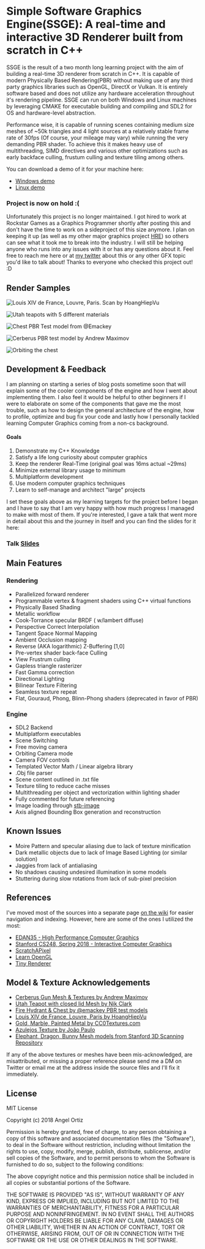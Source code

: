 # Simple Software Graphics Engine(SSGE): A real-time and interactive 3D Renderer built from scratch in C++

SSGE is the result of a two month long learning project with the aim of building a real-time 3D renderer from scratch in C++. It is capable of modern Physically Based Rendering(PBR) without making use of any third party graphics libraries such as OpenGL, DirectX or Vulkan. It is entirely software based and does not utilize any hardware acceleration throughout it's rendering pipeline. SSGE can run on both Windows and Linux machines by leveraging CMAKE for executable building and compiling and SDL2 for OS and hardware-level abstraction.

Performance wise, it is capable of running scenes containing medium size meshes of ~50k triangles and 4 light sources at a relatively stable frame rate of 30fps (Of course, your mileage may vary) while running the very demanding PBR shader. To achieve this it makes heavy use of multithreading, SIMD directives and various other optimizations such as early backface culling, frustum culling and texture tiling among others.

You can download a demo of it for your machine here:

* [Windows demo](https://drive.google.com/drive/folders/1IlvRr0weQiB42MVNkHjej-9scYlN7rdb)
* [Linux demo](https://drive.google.com/drive/folders/1IlvRr0weQiB42MVNkHjej-9scYlN7rdb)

### Project is now on hold :(

Unfortunately this project is no longer maintained. I got hired to work at Rockstar Games as a Graphics Programmer shortly after posting this and don't have the time to work on a sideproject of this size anymore. I plan on keeping it up (as well as my other major graphics project [HRE](https://github.com/Angelo1211/HybridRenderingEngine)) so others can see what it took me to break into the industry. I will still be helping anyone who runs into any issues with it or has any questions about it. Feel free to reach me here or at [my twitter](https://twitter.com/aortizelguero) about this or any other GFX topic you'd like to talk about! Thanks to everyone who checked this project out! :D 


## Render Samples

![Louis XIV de France, Louvre, Paris. Scan by HoangHiepVu](https://raw.githubusercontent.com/Angelo1211/SoftwareRenderer/gh-pages/Images/SoftwareRenderer_062.png)

![Utah teapots with 5 different materials](https://raw.githubusercontent.com/Angelo1211/SoftwareRenderer/gh-pages/Images/IntroTeapots.png)

![Chest PBR Test model from @Emackey](https://raw.githubusercontent.com/Angelo1211/SoftwareRenderer/gh-pages/Images/SoftwareRenderer_064.png)

![Cerberus PBR test model by Andrew Maximov](https://raw.githubusercontent.com/Angelo1211/SoftwareRenderer/gh-pages/Images/SoftwareRenderer_057.png)   

![Orbiting the chest](https://github.com/Angelo1211/SoftwareRenderer/blob/gh-pages/Images/chest2.gif?raw=true)


## Development & Feedback

I am planning on starting a series of blog posts sometime soon that will explain some of the cooler components of the engine and how I went about implementing them. I also feel it would be helpful to other beginners if I were to elaborate on some of the components that gave me the most trouble, such as how to design the general architecture of the engine, how to profile, optimize and bug fix your code and lastly how I personally tackled learning Computer Graphics coming from a non-cs background. 

#### Goals
1. Demonstrate my C++ Knowledge
2. Satisfy a life long curiosity about computer graphics
3. Keep the renderer Real-Time (original goal was 16ms actual ~29ms)
4. Minimize external library usage to minimum
5. Multiplatform development
6. Use modern computer graphics techniques
7. Learn to self-manage and architect "large" projects

I set these goals above as my learning targets for the project before I began and I have to say that I am very happy with how much progress I managed to make with most of them. If you're interested, I gave a talk that went more in detail about this and the journey in itself and you can find the slides for it here:

### Talk [Slides](https://docs.google.com/presentation/d/e/2PACX-1vTHXIVnes1OMQwN2EEg8sRDp4TVkgDd3IsLrV8Rdxzk-YlKkhn0JzzeOTrtS6lqpmT1shfQzxf5UGiF/pub?start=false&loop=false&delayms=3000)

## Main Features

### Rendering 

* Parallelized forward renderer
* Programmable vertex & fragment shaders using C++ virtual functions
* Physically Based Shading 
* Metallic workflow 
* Cook-Torrance specular BRDF ( w/lambert diffuse)
* Perspective Correct Interpolation
* Tangent Space Normal Mapping
* Ambient Occlusion mapping
* Reverse (AKA logarithmic) Z-Buffering [1,0]
* Pre-vertex shader back-face Culling
* View Frustrum culling
* Gapless triangle rasterizer 
* Fast Gamma correction
* Directional Lighting
* Bilinear Texture Filtering
* Seamless texture repeat
* Flat, Gouraud, Phong, Blinn-Phong shaders (deprecated in favor of PBR)

### Engine

* SDL2 Backend
* Multiplatform executables
* Scene Switching
* Free moving camera 
* Orbiting Camera mode 
* Camera FOV controls
* Templated Vector Math / Linear algebra library 
* .Obj file parser
* Scene content outlined in .txt file
* Texture tiling to reduce cache misses
* Multithreading per object and vectorization within lighting shader
* Fully commented for future referencing
* Image loading through [stb-image](https://github.com/nothings/stb)
* Axis aligned Bounding Box generation and reconstruction

## Known Issues

* Moire Pattern and specular aliasing due to lack of texture minification
* Dark metallic objects due to lack of Image Based Lighting (or similar solution)
* Jaggies from lack of antialiasing 
* No shadows causing undesired illumination in some models
* Stuttering during slow rotations from lack of sub-pixel precision 


## References

I've moved most of the sources into a separate page [on the wiki](https://github.com/Angelo1211/SoftwareRenderer/wiki/Rendering-References) for easier navigation and indexing. However, here are some of the ones I utilized the most:

* [EDAN35 - High Performance Computer Graphics](http://cs.lth.se/edan35/)
* [Stanford CS248, Spring 2018 - Interactive Computer Graphics](http://graphics.stanford.edu/courses/cs248-18-spring/)
* [ScratchAPixel](https://www.scratchapixel.com/)
* [Learn OpenGL](https://learnopengl.com/Introduction)
* [Tiny Renderer](https://github.com/ssloy/tinyrenderer)

## Model & Texture Acknowledgements

* [Cerberus Gun Mesh & Textures by Andrew Maximov](http://artisaverb.info/Cerberus.html)
* [Utah Teapot with closed lid Mesh by Nik Clark](https://en.wikipedia.org/wiki/Utah_teapot#/media/File:Utah_teapot_(solid).stl)
* [Fire Hydrant & Chest by @emackey PBR test models](https://emackey.github.io/testing-pbr/)
* [Louis XIV de France, Louvre, Paris by HoangHiepVu](https://sketchfab.com/models/a0cc0e7eee384c99838dff2857b8158c)
* [Gold, Marble, Painted Metal by CC0Textures.com](https://cc0textures.com/home)
* [Azulejos Texture by João Paulo](https://3dtextures.me/2018/07/09/azulejos-tiles-001/)
* [Elephant, Dragon, Bunny Mesh models from Stanford 3D Scanning Repository](http://graphics.stanford.edu/data/3Dscanrep/)

If any of the above textures or meshes have been mis-acknowledged, are misattributed, or missing a proper reference please send me a DM on Twitter or email me at the address inside the source files and I'll fix it immediately.

## License

MIT License

Copyright (c) 2018 Angel Ortiz

Permission is hereby granted, free of charge, to any person obtaining a copy
of this software and associated documentation files (the "Software"), to deal
in the Software without restriction, including without limitation the rights
to use, copy, modify, merge, publish, distribute, sublicense, and/or sell
copies of the Software, and to permit persons to whom the Software is
furnished to do so, subject to the following conditions:

The above copyright notice and this permission notice shall be included in all
copies or substantial portions of the Software.

THE SOFTWARE IS PROVIDED "AS IS", WITHOUT WARRANTY OF ANY KIND, EXPRESS OR
IMPLIED, INCLUDING BUT NOT LIMITED TO THE WARRANTIES OF MERCHANTABILITY,
FITNESS FOR A PARTICULAR PURPOSE AND NONINFRINGEMENT. IN NO EVENT SHALL THE
AUTHORS OR COPYRIGHT HOLDERS BE LIABLE FOR ANY CLAIM, DAMAGES OR OTHER
LIABILITY, WHETHER IN AN ACTION OF CONTRACT, TORT OR OTHERWISE, ARISING FROM,
OUT OF OR IN CONNECTION WITH THE SOFTWARE OR THE USE OR OTHER DEALINGS IN THE
SOFTWARE.






